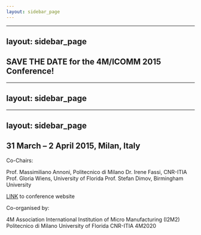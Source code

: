 ```yaml
---
layout: sidebar_page
---
```


---
layout: sidebar_page
---

## SAVE THE DATE for the 4M/ICOMM 2015 Conference!

---
layout: sidebar_page
---

---
layout: sidebar_page
---

## 31 March – 2 April 2015, Milan, Italy


Co-Chairs: 

Prof. Massimiliano Annoni, Politecnico di Milano
Dr. Irene Fassi, CNR-ITIA
Prof. Gloria Wiens, University of Florida
Prof. Stefan Dimov, Birmingham University 

[LINK](/4m-association/conference/2015.html) to conference website

Co-organised by: 

4M Association
International Institution of Micro Manufacturing (I2M2)
Politecnico di Milano
University of Florida
CNR-ITIA
4M2020